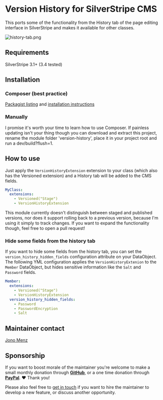 # Version History for SilverStripe CMS

This ports some of the functionality from the History tab of the page editing interface in SilverStripe and makes it available for other classes.

![history-tab.png](screenshots/history-tab.png)

## Requirements

SilverStripe 3.1+ (3.4 tested)

## Installation

### Composer (best practice)

[Packagist listing](https://packagist.org/packages/jonom/silverstripe-version-history) and [installation instructions](http://doc.silverstripe.org/framework/en/trunk/installation/composer#adding-modules-to-your-project)

### Manually

I promise it's worth your time to learn how to use Composer. If painless updating isn't your thing though you can download and extract this project, rename the module folder 'version-history', place it in your project root and run a dev/build?flush=1.

## How to use

Just apply the `VersionHistoryExtension` extension to your class (which also has the Versioned extension) and a History tab will be added to the CMS fields.

```yml
MyClass:
  extensions:
    - Versioned("Stage")
    - VersionHistoryExtension
```

This module currently doesn't distinguish between staged and published versions, nor does it support rolling back to a previous version, because I'm using it simply to track changes. If you want to expand the functionality though, feel free to open a pull request!

### Hide some fields from the history tab

If you want to hide some fields from the history tab, you can set the `version_history_hidden_fields` configuration attribute on your DataObject. The following YML configuration applies the `VersionHistoryExtenion` to the `Member` DataObject, but hides sensitive information like the `Salt` and `Password` fields.

```yml
Member:
  extensions:
    - Versioned("Stage")
    - VersionHistoryExtension
  version_history_hidden_fields:
    - Password
    - PasswordEncryption
    - Salt
```

## Maintainer contact

[Jono Menz](https://jonomenz.com)

## Sponsorship

If you want to boost morale of the maintainer you're welcome to make a small monthly donation through [**GitHub**](https://github.com/sponsors/jonom), or a one time donation through [**PayPal**](https://www.paypal.com/cgi-bin/webscr?cmd=_s-xclick&hosted_button_id=Z5HEZREZSKA6A). ❤️ Thank you!

Please also feel free to [get in touch](https://jonomenz.com) if you want to hire the maintainer to develop a new feature, or discuss another opportunity.
